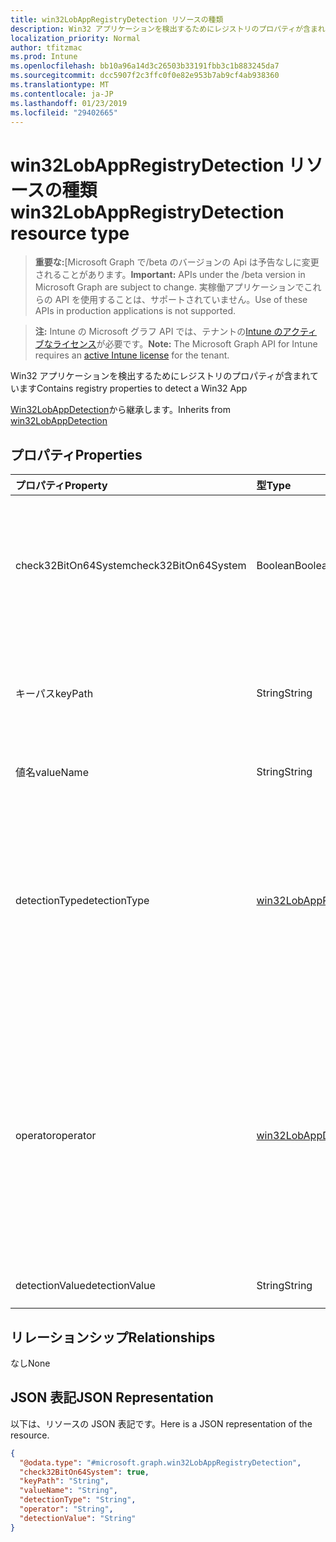 ```yaml
---
title: win32LobAppRegistryDetection リソースの種類
description: Win32 アプリケーションを検出するためにレジストリのプロパティが含まれています
localization_priority: Normal
author: tfitzmac
ms.prod: Intune
ms.openlocfilehash: bb10a96a14d3c26503b33191fbb3c1b883245da7
ms.sourcegitcommit: dcc5907f2c3ffc0f0e82e953b7ab9cf4ab938360
ms.translationtype: MT
ms.contentlocale: ja-JP
ms.lasthandoff: 01/23/2019
ms.locfileid: "29402665"
---
```

# <a name="win32lobappregistrydetection-resource-type"></a><span data-ttu-id="a31e4-103">win32LobAppRegistryDetection リソースの種類</span><span class="sxs-lookup"><span data-stu-id="a31e4-103">win32LobAppRegistryDetection resource type</span></span>

> <span data-ttu-id="a31e4-104">**重要な:**[Microsoft Graph で/beta のバージョンの Api は予告なしに変更されることがあります。</span><span class="sxs-lookup"><span data-stu-id="a31e4-104">**Important:** APIs under the /beta version in Microsoft Graph are subject to change.</span></span> <span data-ttu-id="a31e4-105">実稼働アプリケーションでこれらの API を使用することは、サポートされていません。</span><span class="sxs-lookup"><span data-stu-id="a31e4-105">Use of these APIs in production applications is not supported.</span></span>

> <span data-ttu-id="a31e4-106">**注:** Intune の Microsoft グラフ API では、テナントの[Intune のアクティブなライセンス](https://go.microsoft.com/fwlink/?linkid=839381)が必要です。</span><span class="sxs-lookup"><span data-stu-id="a31e4-106">**Note:** The Microsoft Graph API for Intune requires an [active Intune license](https://go.microsoft.com/fwlink/?linkid=839381) for the tenant.</span></span>

<span data-ttu-id="a31e4-107">Win32 アプリケーションを検出するためにレジストリのプロパティが含まれています</span><span class="sxs-lookup"><span data-stu-id="a31e4-107">Contains registry properties to detect a Win32 App</span></span>


<span data-ttu-id="a31e4-108">[Win32LobAppDetection](../resources/intune-apps-win32lobappdetection.md)から継承します。</span><span class="sxs-lookup"><span data-stu-id="a31e4-108">Inherits from [win32LobAppDetection](../resources/intune-apps-win32lobappdetection.md)</span></span>

## <a name="properties"></a><span data-ttu-id="a31e4-109">プロパティ</span><span class="sxs-lookup"><span data-stu-id="a31e4-109">Properties</span></span>
|<span data-ttu-id="a31e4-110">プロパティ</span><span class="sxs-lookup"><span data-stu-id="a31e4-110">Property</span></span>|<span data-ttu-id="a31e4-111">型</span><span class="sxs-lookup"><span data-stu-id="a31e4-111">Type</span></span>|<span data-ttu-id="a31e4-112">説明</span><span class="sxs-lookup"><span data-stu-id="a31e4-112">Description</span></span>|
|:---|:---|:---|
|<span data-ttu-id="a31e4-113">check32BitOn64System</span><span class="sxs-lookup"><span data-stu-id="a31e4-113">check32BitOn64System</span></span>|<span data-ttu-id="a31e4-114">Boolean</span><span class="sxs-lookup"><span data-stu-id="a31e4-114">Boolean</span></span>|<span data-ttu-id="a31e4-115">このレジストリ パスが 64 ビット システムで 32 ビット アプリケーションをチェックするかどうかを示す値</span><span class="sxs-lookup"><span data-stu-id="a31e4-115">A value indicating whether this registry path is for checking 32-bit app on 64-bit system</span></span>|
|<span data-ttu-id="a31e4-116">キーパス</span><span class="sxs-lookup"><span data-stu-id="a31e4-116">keyPath</span></span>|<span data-ttu-id="a31e4-117">String</span><span class="sxs-lookup"><span data-stu-id="a31e4-117">String</span></span>|<span data-ttu-id="a31e4-118">Win32 基幹業務 (LoB) アプリケーションを検出するためにレジストリ キーのパス</span><span class="sxs-lookup"><span data-stu-id="a31e4-118">The registry key path to detect Win32 Line of Business (LoB) app</span></span>|
|<span data-ttu-id="a31e4-119">値名</span><span class="sxs-lookup"><span data-stu-id="a31e4-119">valueName</span></span>|<span data-ttu-id="a31e4-120">String</span><span class="sxs-lookup"><span data-stu-id="a31e4-120">String</span></span>|<span data-ttu-id="a31e4-121">レジストリ値の名前</span><span class="sxs-lookup"><span data-stu-id="a31e4-121">The registry value name</span></span>|
|<span data-ttu-id="a31e4-122">detectionType</span><span class="sxs-lookup"><span data-stu-id="a31e4-122">detectionType</span></span>|[<span data-ttu-id="a31e4-123">win32LobAppRegistryDetectionType</span><span class="sxs-lookup"><span data-stu-id="a31e4-123">win32LobAppRegistryDetectionType</span></span>](../resources/intune-apps-win32lobappregistrydetectiontype.md)|<span data-ttu-id="a31e4-124">レジストリ データの検出型です。</span><span class="sxs-lookup"><span data-stu-id="a31e4-124">The registry data detection type.</span></span> <span data-ttu-id="a31e4-125">使用可能な値: `notConfigured`、`exists`、`doesNotExist`、`string`、`integer`、`version`。</span><span class="sxs-lookup"><span data-stu-id="a31e4-125">Possible values are: `notConfigured`, `exists`, `doesNotExist`, `string`, `integer`, `version`.</span></span>|
|<span data-ttu-id="a31e4-126">operator</span><span class="sxs-lookup"><span data-stu-id="a31e4-126">operator</span></span>|[<span data-ttu-id="a31e4-127">win32LobAppDetectionOperator</span><span class="sxs-lookup"><span data-stu-id="a31e4-127">win32LobAppDetectionOperator</span></span>](../resources/intune-apps-win32lobappdetectionoperator.md)|<span data-ttu-id="a31e4-128">レジストリ データを検出するための演算子です。</span><span class="sxs-lookup"><span data-stu-id="a31e4-128">The operator for registry data detection.</span></span> <span data-ttu-id="a31e4-129">可能な値は、`notConfigured`、`equal`、`notEqual`、`greaterThan`、`greaterThanOrEqual`、`lessThan`、`lessThanOrEqual` です。</span><span class="sxs-lookup"><span data-stu-id="a31e4-129">Possible values are: `notConfigured`, `equal`, `notEqual`, `greaterThan`, `greaterThanOrEqual`, `lessThan`, `lessThanOrEqual`.</span></span>|
|<span data-ttu-id="a31e4-130">detectionValue</span><span class="sxs-lookup"><span data-stu-id="a31e4-130">detectionValue</span></span>|<span data-ttu-id="a31e4-131">String</span><span class="sxs-lookup"><span data-stu-id="a31e4-131">String</span></span>|<span data-ttu-id="a31e4-132">レジストリ検出値</span><span class="sxs-lookup"><span data-stu-id="a31e4-132">The registry detection value</span></span>|

## <a name="relationships"></a><span data-ttu-id="a31e4-133">リレーションシップ</span><span class="sxs-lookup"><span data-stu-id="a31e4-133">Relationships</span></span>
<span data-ttu-id="a31e4-134">なし</span><span class="sxs-lookup"><span data-stu-id="a31e4-134">None</span></span>

## <a name="json-representation"></a><span data-ttu-id="a31e4-135">JSON 表記</span><span class="sxs-lookup"><span data-stu-id="a31e4-135">JSON Representation</span></span>
<span data-ttu-id="a31e4-136">以下は、リソースの JSON 表記です。</span><span class="sxs-lookup"><span data-stu-id="a31e4-136">Here is a JSON representation of the resource.</span></span>
<!-- {
  "blockType": "resource",
  "@odata.type": "microsoft.graph.win32LobAppRegistryDetection"
}
-->
``` json
{
  "@odata.type": "#microsoft.graph.win32LobAppRegistryDetection",
  "check32BitOn64System": true,
  "keyPath": "String",
  "valueName": "String",
  "detectionType": "String",
  "operator": "String",
  "detectionValue": "String"
}
```




